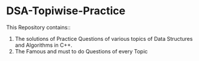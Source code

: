 # DSA-Topiwise-Practice
This Repository  contains::
1. The solutions of Practice Questions of various topics of Data Structures and Algorithms in C++. 
2. The Famous and must to do Questions of every Topic
